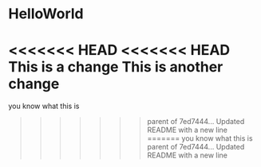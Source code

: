# HelloWorld
<<<<<<< HEAD
<<<<<<< HEAD
This is a change
This is another change
=======
you know what this is
>>>>>>> parent of 7ed7444... Updated README with a new line
=======
you know what this is
>>>>>>> parent of 7ed7444... Updated README with a new line
